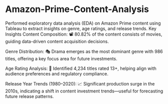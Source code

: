 # Amazon-Prime-Content-Analysis
Performed exploratory data analysis (EDA) on Amazon Prime content using Tableau to extract insights on genre, age ratings, and release trends.
 Key Insights
Content Composition:
📽️ 80.82% of the content consists of movies, guiding data-driven content acquisition decisions.

Genre Distribution:
🎭 Drama emerges as the most dominant genre with 986 titles, offering a key focus area for future investments.

Age Rating Analysis:
📶 Identified 4,234 titles rated 13+, helping align with audience preferences and regulatory compliance.

Release Year Trends (1980–2020):
📈 Significant production surge in the 2010s, indicating a shift in content investment trends—useful for forecasting future release patterns.
